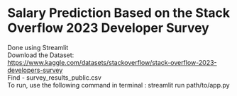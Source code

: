 # Salary Prediction Based on the Stack Overflow 2023 Developer Survey
Done using Streamlit \
Download the Dataset: https://www.kaggle.com/datasets/stackoverflow/stack-overflow-2023-developers-survey \
Find - survey_results_public.csv \
To run, use the following command in terminal :  streamlit run path/to/app.py
